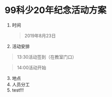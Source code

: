# 99科少20年纪念活动方案

1. 时间
    > 2019年8月23日

2. 活动安排
 > 13:30活动签到（在教室门口）

 > 14:00活动开始


3. 地点
4. 人员分工
5. test!!!

